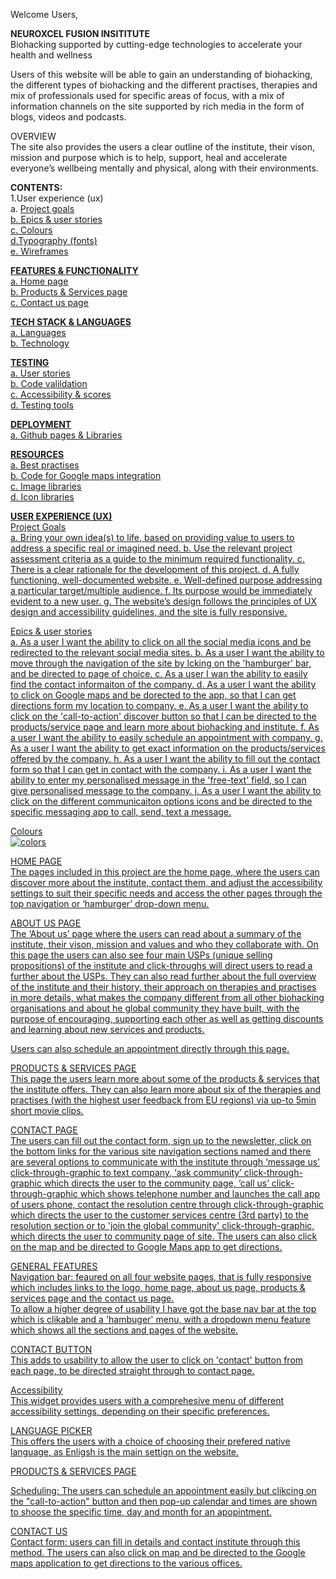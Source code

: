 
Welcome Users,

**NEUROXCEL FUSION INSITITUTE** </br>
Biohacking supported by cutting-edge technologies to accelerate your health and wellness</br>

Users of this website will be able to gain an understanding of biohacking, the different types of biohacking and the different practises, therapies and mix of professionals used for specific areas of focus, with a mix of information channels on the site supported by rich media in the form of blogs, videos and podcasts.

OVERVIEW</br>
The site also provides the users a clear outline of the institute, their vison, mission and purpose which is to help, support, heal and accelerate everyone’s wellbeing mentally and physical, along with their environments.

**CONTENTS:**</br>
1.User experience (ux)</br>
a. <u>Project goals<u></br>
b. <u>Epics & user stories<u></br>
c. <u>Colours<u></br>
d.<u>Typography (fonts)<u></br>
e. <u>Wireframes<u></br>

**FEATURES & FUNCTIONALITY**</BR>
a. Home page</br>
b. Products & Services page</br>
c. Contact us page</br>

**TECH STACK & LANGUAGES**</br>
a. Languages</br>
b. Technology</br>

**TESTING**</br>
a. User stories</br>
b. Code valildation</br>
c. Accessibility & scores</br>
d. Testing tools</br>

**DEPLOYMENT**</br>
a. Github pages & Libraries</br>

**RESOURCES**</br>
a. Best practises</br>
b. Code for Google maps integration</br>
c. Image libraries</br>
d. Icon libraries</br>



**USER EXPERIENCE (UX)**</br>
Project Goals</br>
a. Bring your own idea(s) to life, based on providing value to users to address a specific real or imagined need. 
b. Use the relevant project assessment criteria as a guide to the minimum required functionality.
c. There is a clear rationale for the development of this project.
d. A fully functioning, well-documented website.
e. Well-defined purpose addressing a particular target/multiple audience. 
f. Its purpose would be immediately evident to a new user. 
g. The website’s design follows the principles of UX design and accessibility guidelines, and the site is fully responsive.

Epics & user stories</br>
a. As a user I want the ability to click on all the social media icons and be redirected to the relevant social media sites.
b. As a user I want the ability to move through the navigation of the site by lcking on the 'hamburger' bar, and be directed to page of choice.
c. As a user I wan the ability to easily find the contact informaiton of the company.
d. As a user I want the ability to click on Google maps and be dorected to the app, so that I can get directions form my location to company.
e. As a user I want the ability to click on the 'call-to-action' discover button so that I can be directed to the products/service page and learn more about biohacking and institute.
f. As a user I want the ability to easily schedule an appointment with company.
g. As a user I want the ability to get exact information on the products/services offered by the company.
h. As a user I want the ability to fill out the contact form so that I can get in contact with the company.
i. As a user I want the ability to enter my personalised message in the 'free-text' field, so I can give personalised message to the company.
j. As a user I want the ability to click on the different communicaiton options icons and be directed to the specific messaging app to call, send, text a message.

Colours</br>
![colors](https://github.com/user-attachments/assets/cb95ba42-298e-4959-937a-68eafc14faea)

HOME PAGE</br>
The pages included in this project are the home page, where the users can discover more about the institute, contact them, and adjust the accessibility settings to suit their specific needs and access the other pages through the top navigation or ‘hamburger’ drop-down menu.

ABOUT US PAGE</br>
The ‘About us’ page where the users can read about a summary of the institute, their vison, mission and values and who they collaborate with. On this page the users can also see four main USPs (unique selling propositions) of the institute and click-throughs will direct users to  read a further about the USPs.
They can also read further about the full overview of the institute and their history, their approach on therapies and practises in more details, what makes the company different from all other biohacking organisations and about he global community they have built, with the purpose of encouraging, supporting each other as well as getting discounts and learning about new services and products.

Users can also schedule an appointment directly through this page.

PRODUCTS & SERVICES PAGE</br>
This page the users learn more about some of the products & services that the institute offers. They can also learn more about six of the therapies and practises (with the highest user feedback from EU regions) via up-to 5min short movie clips.

CONTACT PAGE</br>
The users can fill out the contact form, sign up to the newsletter, click on the bottom links for the various site navigation sections named and there are several options to communicate with the institute through ‘message us’ click-through-graphic to text company, ‘ask community’ click-through-graphic which directs the user to the community page, ‘call us’ click-through-graphic which shows telephone number and launches the call app of users phone, contact the resolution centre through click-through-graphic which directs the user to the customer services centre (3rd party) to the resolution section or to 'join the global community' click-through-graphic, which directs the user to community page of site.
The users can also click on the map and be directed to Google Maps app to get directions.

GENERAL FEATURES<br>
Navigation bar: feaured on all four website pages, that is fully responsive which includes links to the logo, home page, about us page, products & services page and the contact us page.<br>
To allow a higher degree of usability I have got the base nav bar at the top which is clikable and a 'hambuger' menu, with a dropdown menu feature which shows all the sections and pages of the website.

CONTACT BUTTON<br>
This adds to usability to allow the user to click on 'contact' button from each page, to be directed straight through to contact page.

Accessibility<br>
This widget provides users with a comprehesive menu of different accessibility settings, depending on their specific preferences.

LANGUAGE PICKER<br>
This offers the users with a choice of choosing their prefered native language, as Enligsh is the main settign on the website.

PRODUCTS & SERVICES PAGE<br>

Scheduling: The users can schedule an appointment easily but clikcing on the "call-to-action" button and then pop-up calendar and times are shown to shoose the specific time, day and month for an apopintment.

CONTACT US<br>
Contact form: users can fill in details and contact institute through this method.
The users can also click on map and be directed to the Google maps application to get directions to the various offices.
